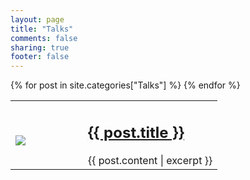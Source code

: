 ```yaml
---
layout: page
title: "Talks"
comments: false
sharing: true
footer: false
---
```


<table class="talks">
  {% for post in site.categories["Talks"] %}
  <tr class="talks-entry">
    <td width="35%">
        <br/>
        <img src="{{ root_url }}/images/talks/{{ post.thumb }}" />
    </td>
    <td>
      <h2><a href="{{ post.url }}">{{ post.title }}</a></h2>
      <div class="snip">{{ post.content | excerpt }}</div>
    </td>
  </tr>
  {% endfor %}
</table>
<script>
  $('body').addClass('collapse-sidebar');
</script>
